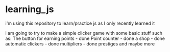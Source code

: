 # learning_js
i'm using this repository to learn/practice js as I only recently learned it

i am going to try to make a simple clicker game with some basic stuff such as:
  The button for earning points - done
  Point counter - done
  a shop - done
  automatic clickers - done
  multipliers - done
  prestiges
  and maybe more
